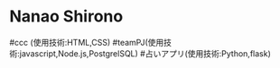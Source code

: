 # Nanao Shirono


#ccc (使用技術:HTML,CSS)
#teamPJ(使用技術:javascript,Node.js,PostgrelSQL)
#占いアプリ(使用技術:Python,flask)
